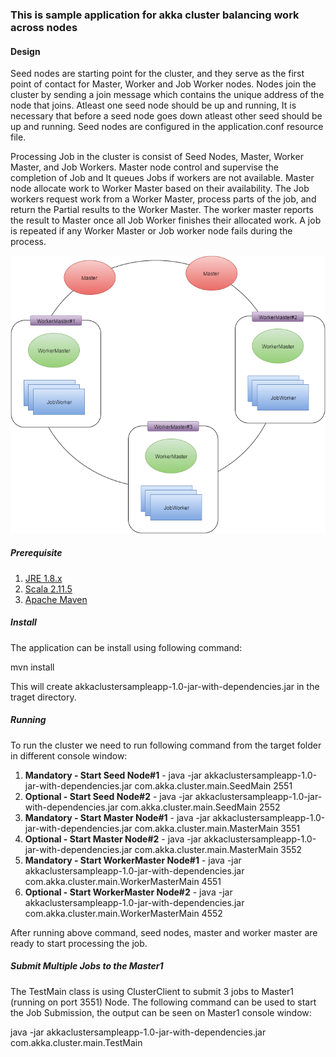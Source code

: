 <h3>This is sample application for akka cluster balancing work across nodes</h3>

<h4>Design</h4>

Seed nodes are starting point for the cluster, and they serve as the first point of contact for Master, Worker and Job Worker nodes. Nodes join the cluster by sending a join message which contains the unique address of the node that joins. Atleast one seed node should be up and running, It is necessary that before a seed node goes down atleast other seed should be up and running. Seed nodes are configured in the application.conf resource file.

Processing Job in the cluster is consist of Seed Nodes, Master, Worker Master, and Job Workers. Master node control and supervise the completion of Job and It queues Jobs if workers are not available. Master node allocate work to Worker Master based on their availability.
The Job workers request work from a Worker Master, process parts of the job, and return the
Partial results to the Worker Master. The worker master reports the result to Master once all Job Worker finishes their allocated work. A job is repeated if any Worker Master or Job worker node fails during the process.


<img src="https://github.com/asethia/akkacluster/blob/master/designdiagram/WorkerMaster.png" border="0">


<h5>Prerequisite</h5>

1. <a href="http://www.oracle.com/technetwork/java/javase/downloads/jre8-downloads-2133155.html">JRE 1.8.x</a>
2. <a href="http://www.scala-lang.org/download/all.html">Scala 2.11.5</a>
3. <a href="https://maven.apache.org/download.cgi">Apache Maven</a>

<h5>Install</h5>

The application can be install using following command:

mvn install

This will create akkaclustersampleapp-1.0-jar-with-dependencies.jar in the traget directory.

<h5>Running</h5>

To run the cluster we need to run following command from the target folder in different console window: 

1. <b>Mandatory - Start Seed Node#1</b> - java -jar akkaclustersampleapp-1.0-jar-with-dependencies.jar com.akka.cluster.main.SeedMain 2551
2. <b>Optional - Start Seed Node#2</b> - java -jar akkaclustersampleapp-1.0-jar-with-dependencies.jar com.akka.cluster.main.SeedMain 2552 
3. <b>Mandatory - Start Master Node#1</b> - java -jar akkaclustersampleapp-1.0-jar-with-dependencies.jar com.akka.cluster.main.MasterMain 3551
4. <b>Optional - Start Master Node#2</b> - java -jar akkaclustersampleapp-1.0-jar-with-dependencies.jar com.akka.cluster.main.MasterMain 3552
5. <b>Mandatory - Start WorkerMaster Node#1</b> - java -jar akkaclustersampleapp-1.0-jar-with-dependencies.jar com.akka.cluster.main.WorkerMasterMain 4551
6. <b>Optional - Start WorkerMaster Node#2</b> - java -jar akkaclustersampleapp-1.0-jar-with-dependencies.jar com.akka.cluster.main.WorkerMasterMain 4552

After running above command, seed nodes, master and worker master are ready to start processing the job.

<h5>Submit Multiple Jobs to the Master1</h5>

The TestMain class is using ClusterClient to submit 3 jobs to Master1 (running on port 3551) Node. The following command can be used to start the Job Submission, the output can be seen on Master1 console window:

java -jar akkaclustersampleapp-1.0-jar-with-dependencies.jar com.akka.cluster.main.TestMain

